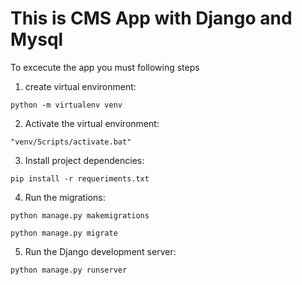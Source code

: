 # This is CMS App with Django and Mysql
To excecute the app you must following steps

1. create virtual environment:

```
python -m virtualenv venv
```

2.   Activate the virtual environment:
```
"venv/Scripts/activate.bat"
```
3.  Install project dependencies:
```
pip install -r requeriments.txt
```
4. Run the migrations:
```
python manage.py makemigrations
```
```
python manage.py migrate
```
5. Run the Django development server:
```
python manage.py runserver
```
